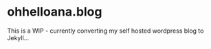 # ohhelloana.blog

This is a WIP - currently converting my self hosted wordpress blog to Jekyll... 
